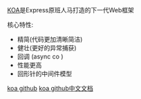 [KOA](http://koajs.com/)是Express原班人马打造的下一代Web框架

核心特性:
* 精简(代码更加清晰简洁)
* 健壮(更好的异常捕获)
* 回调 (async co )
* 性能更高
* 回形针的中间件模型

[koa github](https://github.com/koajs/koa)
[koa github中文文档](https://github.com/guo-yu/koa-guide)





